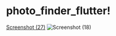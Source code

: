 # photo_finder_flutter!
[Screenshot (27)](https://user-images.githubusercontent.com/96682550/151330400-681e3e99-33e5-41ab-aefb-9da0bed4891d.png)
![Screenshot (18)](https://user-images.githubusercontent.com/96682550/151330445-c753d524-0e10-4411-a7d7-29eeeac9a0b8.png)
